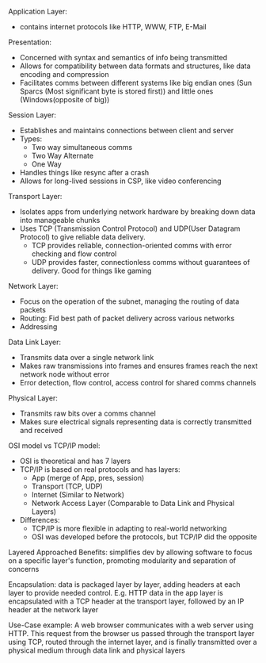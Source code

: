 Application Layer: 
- contains internet protocols like HTTP, WWW, FTP, E-Mail

Presentation:
- Concerned with syntax and semantics of info being transmitted
- Allows for compatibility between data formats and structures, like data encoding and compression
- Facilitates comms between different systems like big endian ones (Sun Sparcs (Most significant byte is stored first)) and little ones (Windows(opposite of big))

Session Layer:
- Establishes and maintains connections between client and server
- Types:
	- Two way simultaneous comms
	- Two Way Alternate
	- One Way
- Handles things like resync after a crash
- Allows for long-lived sessions in CSP, like video conferencing

Transport Layer:
- Isolates apps from underlying network hardware by breaking down data into manageable chunks
- Uses TCP (Transmission Control Protocol) and UDP(User Datagram Protocol) to give reliable data delivery. 
	- TCP provides reliable, connection-oriented comms with error checking and flow control
	- UDP provides faster, connectionless comms without guarantees of delivery. Good for things like gaming 

Network Layer:
- Focus on the operation of the subnet, managing the routing of data packets
- Routing: Fid best path of packet delivery across various networks
- Addressing

Data Link Layer:
- Transmits data over a single network link
- Makes raw transmissions into frames and ensures frames reach the next network node without error
- Error detection, flow control, access control for shared comms channels 

Physical Layer:
- Transmits raw bits over  a comms channel
- Makes sure electrical signals representing data is correctly transmitted and received

OSI model vs TCP/IP model:
- OSI is theoretical and has 7 layers
- TCP/IP is based on real protocols and has layers:
	- App (merge of App, pres, session)
	- Transport (TCP, UDP)
	- Internet (Similar to Network)
	- Network Access Layer (Comparable to Data Link and Physical Layers)
- Differences:
	- TCP/IP is more flexible in adapting to real-world networking
	- OSI was developed before the protocols, but TCP/IP did the opposite

Layered Approached Benefits: simplifies dev by allowing software to focus on a specific layer's function, promoting modularity and separation of concerns 

Encapsulation: data is packaged layer by layer, adding headers at each layer to provide needed control. 
	E.g. HTTP data in the app layer is encapsulated with a TCP header at the transport layer, followed by an IP header at the network layer

Use-Case example: A web browser communicates with a web server using HTTP. This request from the browser us passed through the transport layer using TCP, routed through the internet layer, and is finally transmitted over a physical medium through data link and physical layers
